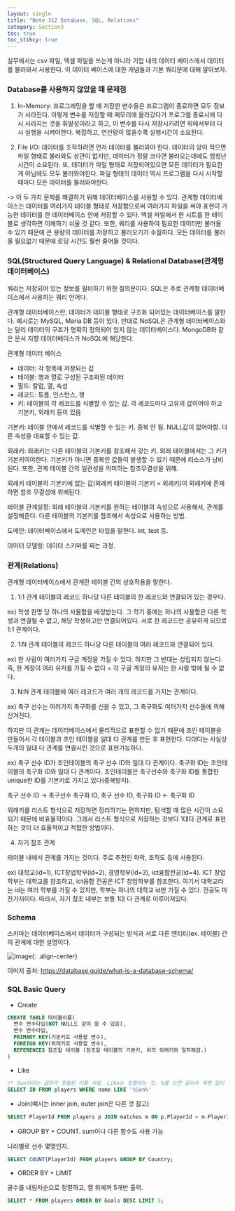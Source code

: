 ```yaml
---
layout: single
title: "Note 312 Database, SQL, Relations"
category: Section3
toc: true
toc_stikcy: true
---
```

실무에서는 csv 파일, 엑셀 파일을 쓰는게 아니라 기업 내의 데이터 베이스에서 데이터를 불러와서 사용한다. 이 데이터 베이스에 대한 개념들과 기본 쿼리문에 대해 알아보자.

### Database를 사용하지 않았을 때 문제점
1) In-Memory: 프로그래밍을 할 때 저장한 변수들은 프로그램이 종료하면 모두 정보가 사라진다. 이렇게 변수를 저장할 때 메모리에 올라갔다가 프로그램 종료시에 다시 사라지는 것을 휘발성이라고
하고, 이 변수를 다시 저장시키려면 위에서부터 다시 실행을 시켜야한다. 복잡하고, 연산량이 많을수록 실행시간이 소요된다.

2) File I/O: 데이터를 조작하려면 먼저 데이터를 불러와야 한다. 데이터의 양이 적으면 파일 형태로 불러와도 상관이 없지만, 데이터가 정말 크다면 불러오는데에도 엄청난 시간이 소요된다.
또, 데이터가 파일 형태로 저장되어있으면 모든 데이터가 필요한게 아님에도 모두 불러와야한다. 파일 형태의 데이터 역시 프로그램을 다시 시작할 때마다 모든 데이터를 불러와야한다.

-> 이 두 가지 문제를 해결하기 위해 데이터베이스를 사용할 수 있다. 관계형 데이터베이스는 데이터를 여러가지 테이블 형태로 저장함으로써
여러가지 파일을 써야 표현이 가능한 데이터를 한 데이터베이스 안에 저장할 수 있다. 엑셀 파일에서 한 시트를 한 테이블로 생각하면 이해하기 쉬울 것 같다. 또한, 쿼리를 사용하여
필요한 데이터만 불러올 수 있기 때문에 큰 용량의 데이터를 저장하고 불러오기가 수월하다. 모든 데이터를 불러올 필요없기 때문에 로딩 시간도 훨씬 줄어들 것이다.

### SQL(Structured Query Language) & Relational Database(관계형 데이터베이스)
쿼리는 저장되어 있는 정보를 필터하기 위한 질의문이다. SQL은 주로 관계형 데이터베이스에서 사용하는 쿼리 언어다.

관계형 데이터베이스란, 데이터가 테이블 형태로 구조화 되어있는 데이터베이스를 말한다. 예시로는 MySQL, Maria DB 등이 있다. 
반대로 NoSQL은 관계형 데이터베이스와는 달리 데이터의 구조가 명확히 정의되어 있지 않는 데이터베이스다. MongoDB와 같은 문서 지향 데이터베이스가 NoSQL에 해당한다.

관계형 데이터 베이스
- 데이터: 각 항목에 저장되는 값
- 테이블: 행과 열로 구성된 구조화된 데이터
- 필드: 칼럼, 열, 속성
- 레코드: 튜플, 인스턴스, 행
- 키: 테이블의 각 레코드를 식별할 수 있는 값. 각 레코드마다 고유의 값이어야 하고 기본키, 외래키 등이 있음

기본키: 테이블 안에서 레코드를 식별할 수 있는 키. 중복 안 됨. NULL값이 없어야함. 다른 속성을 대표할 수 있는 값.

외래키: 외래키는 다른 테이블의 기본키를 참조해서 갖는 키. 외래 테이블에서는 그 키가 기본키여야한다. 
기본키가 아니면 중복인 값들이 발생할 수 있기 때문에 리소스가 낭비된다. 또한, 관계 테이블 간의 일관성을 의미하는 참조무결성을 위해. 

외래키 테이블의 기본키에 없는 값(외래키 테이블의 기본키 = 외래키)이 외래키에 존재하면 참조 무결성에 위배된다.

테이블 관계설정: 외래 테이블의 기본키를 원하는 테이블의 속성으로 사용해서, 관계를 설정해준다. 다른 테이블의 기본키를 참조해서 속성으로 사용하는 방법.

도메인: 데이터베이스에서 도메인은 타입을 말한다. int, test 등.

데이터 모델링: 데이터 스키마를 짜는 과정.

### 관계(Relations)
관계형 데이터베이스에서 관계란 테이블 간의 상호작용을 말한다.

1) 1:1 관계
테이블의 레코드 하나당 다른 테이블의 한 레코드와 연결되어 있는 경우다.

ex) 학생 한명 당 하나의 사물함을 배정받는다. 그 학기 중에는 하나의 사물함은 다른 학생과 연결될 수 없고, 해당 학생하고만 연결되어있다. 서로 한 레코드만 공유하게 되므로
1:1 관계이다.

2) 1:N 관계
테이블의 레코드 하나당 다른 테이블의 여러 레코드와 연결되어 있다.

ex) 한 사람이 여러가지 구글 계정을 가질 수 있다. 하지만 그 반대는 성립되지 않는다. 즉, 한 계정이 여러 유저를 가질 수 없다 = 각 구글 계정의 유저는 한 사람 밖에 될 수 없다.

3) N:N 관계
테이블에 여러 레코드가 여러 개의 레코드를 가지는 관계이다. 

ex) 축구 선수는 여러가지 축구화를 신을 수 있고, 그 축구화도 여러가지 선수들에 의해 신겨진다.

하지만 이 관계는 데이터베이스에서 물리적으로 표현할 수 없기 때문에 조인 테이블을 만들어서 각 테이블과 조인 테이블을 일대 다 관계를 만든 후 표현한다. 다대다는 사실상
두개의 일대 다 관계를 연결시킨 것으로 표현가능하다.

ex) 축구 선수 ID가 조인테이블의 축구 선수 ID와 일대 다 관계이다. 축구화 ID는 조인테이블의 축구화 ID와 일대 다 관계이다. 조인테이블은 축구선수와 축구화 ID를 통합한 unique한
ID를 기본키로 가지고 있다(중복방지). 

축구 선수 ID -> 축구선수 축구화 ID, 축구 선수 ID, 축구화 ID <- 축구화 ID

외래키를 리스트 형식으로 저장하면 정리하기는 편하지만, 탐색할 때 많은 시간이 소요되기 때문에 비효율적이다. 그래서 리스트 형식으로 저장하는 것보다 1대다 관계로 표현하는 것이 
더 효율적이고 적합한 방법이다.

4) 자기 참조 관계

테이블 내에서 관계를 가지는 것이다. 주로 추천인 파악, 조직도 등에 사용된다.

ex) 대학교(id=1), ICT창업학부(id=2), 경영학부(id=3), ict융합전공(id=4). ICT 창업학부는 대학교를 참조하고, ict융합 전공은 ICT 창업학부를 참조한다.
여기서 대학교라는 id는 여러 학부를 가질 수 있지만, 학부는 하나의 대학교 id만 가질 수 있다. 전공도 마찬가지이다. 따라서, 자기 참조 내부는 보통 1대 다 관계로 이루어져있다. 

### Schema
스키마는 데이터베이스에서 데이터가 구성되는 방식과 서로 다른 엔티티(ex. 테이블) 간의 관계에 대한 설명이다.

![image](https://user-images.githubusercontent.com/97672187/160597352-67018841-5e1c-4d7a-822d-218386f4071b.png){: .align-center}

이미지 출처: https://database.guide/what-is-a-database-schema/

### SQL Basic Query
- Create

```sql
CREATE TABLE 테이블이름(
  변수 변수타입(NOT NULL도 같이 쓸 수 있음),
  변수 변수타입,
  PRIMARY KEY(기본키로 사용할 변수),
  FOREIGN KEY(외래키로 사용할 변수),
  REFERENCES 참조할 테이블 (참조할 테이블의 기본키, 위의 외래키와 일치해얌.)  
) 
```

- Like

```sql
/* Son이라는 글자가 포함된 이름 사용. Like는 포함되는 것. %를 쓰면 길이수 제한 없이 특정 단어 앞 혹은 뒤에 어느 문자가 와도됨 */
SELECT ID FROM players WHERE name LIKE '%Son%'
```
- Join(예시는 inner join, outer join은 다른 것 참고)

```sql
SELECT PlayerId FROM players p JOIN matches m ON p.PlayerId = m.PlayerId
```

- GROUP BY + COUNT. sum이나 다른 함수도 사용 가능

나라별로 선수 몇명인지.

```sql
SELECT COUNT(PlayerId) FROM players GROUP BY Country;
```

- ORDER BY + LIMIT

골수를 내림차순으로 정렬하고, 젤 위에꺼 5개만 출력.

```sql
SELECT * FROM players ORDER BY Goals DESC LIMIT 5;
```





